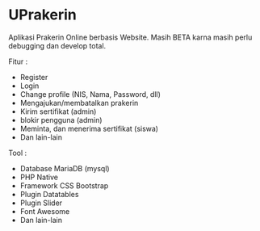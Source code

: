 # UPrakerin

Aplikasi Prakerin Online berbasis Website.
Masih BETA karna masih perlu debugging dan develop total.

Fitur :
- Register
- Login
- Change profile (NIS, Nama, Password, dll)
- Mengajukan/membatalkan prakerin
- Kirim sertifikat (admin)
- blokir pengguna (admin)
- Meminta, dan menerima sertifikat (siswa)
- Dan lain-lain

Tool :
- Database MariaDB (mysql)
- PHP Native
- Framework CSS Bootstrap
- Plugin Datatables
- Plugin Slider
- Font Awesome
- Dan lain-lain
